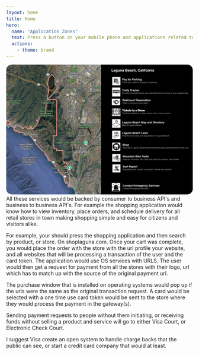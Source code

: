 ```yaml
---
layout: home
title: Home
hero:
  name: "Application Zones"
  text: Press a button on your mobile phone and applications related to that area will be displayed for launch.
  actions:
    - theme: brand
---
```


<img src="./laguna_beach.jpg" style="border-radius: 15px;"/>
<br/>
All these services would be backed by consumer to business API's and business to business API's. For example the shopping application would know how to view inventory, place orders, and schedule delivery for all retail stores in town making shopping simple and easy for citizens and visitors alike.

For example, your should press the shopping application and then search by product, or store. On shoplaguna.com. Once your cart was complete, you would place the order with the store with the url profile your website, and all websites that will be processing a transaction of the user and the card token. The application would use OS services with URLS. The user would then get a request for payment from all the stores with their logo, url which has to match up with the source of the original payment url.

The purchase window that is installed on operating systems would pop up if the urls were the same as the original transaction request. A card would be selected with a one time use card token would be sent to the store where they would process the payment in the gateway(s).

Sending payment requests to people without them initiating, or receiving funds without selling a product and service will go to either Visa Court, or Electronic Check Court.

I suggest Visa create an open system to handle charge backs that the public can see, or start a credit card company that would at least.
